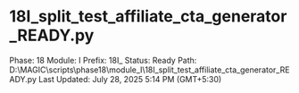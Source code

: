 # 18I_split_test_affiliate_cta_generator_READY.py

Phase: 18
Module: I
Prefix: 18I_
Status: Ready
Path: D:\MAGIC\scripts\phase18\module_I\18I_split_test_affiliate_cta_generator_READY.py
Last Updated: July 28, 2025 5:14 PM (GMT+5:30)
